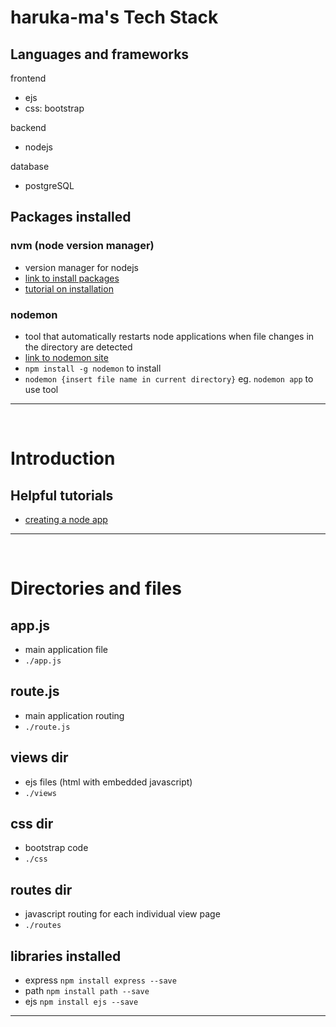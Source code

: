 # haruka-ma's Tech Stack

## Languages and frameworks

frontend
- ejs
- css: bootstrap

backend
- nodejs

database
- postgreSQL


## Packages installed

### nvm (node version manager)
- version manager for nodejs
- [link to install packages](https://github.com/nvm-sh/nvm)
- [tutorial on installation](https://www.youtube.com/watch?v=ohBFbA0O6hs)

### nodemon
- tool that automatically restarts node applications when file changes in the directory are detected
- [link to nodemon site](https://www.npmjs.com/package/nodemon`)
- `npm install -g nodemon` to install
- `nodemon {insert file name in current directory}` eg. `nodemon app` to use tool
______________________________________________________
<br/>

# Introduction

## Helpful tutorials
- [creating a node app](https://www.youtube.com/watch?v=EMwu8F0dCXE&t=1452s)

______________________________________________________
<br/>

# Directories and files

## app.js
- main application file
- `./app.js`

## route.js
- main application routing
- `./route.js`

## views dir
- ejs files (html with embedded javascript)
- `./views`

## css dir
- bootstrap code
- `./css`

## routes dir
- javascript routing for each individual view page
- `./routes`

## libraries installed
- express `npm install express --save`
- path `npm install path --save`
- ejs `npm install ejs --save`

______________________________________________________






